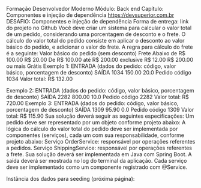 Formação Desenvolvedor Moderno
Módulo: Back end
Capítulo: Componentes e injeção de dependência
https://devsuperior.com.br
DESAFIO: Componentes e injeção de dependência
Forma de entrega: link do projeto no Github
Você deve criar um sistema para calcular o valor total de um pedido, considerando uma porcentagem
de desconto e o frete. O cálculo do valor total do pedido consiste em aplicar o desconto ao valor
básico do pedido, e adicionar o valor do frete. A regra para cálculo do frete é a seguinte:
Valor básico do pedido (sem desconto) Frete
Abaixo de R$ 100.00 R$ 20.00
De R$ 100.00 até R$ 200.00 exclusive R$ 12.00
R$ 200.00 ou mais Grátis
Exemplo 1:
ENTRADA (dados do pedido: código, valor básico,
porcentagem de desconto)
SAÍDA
1034
150.00
20.0
Pedido código 1034
Valor total: R$ 132.00

Exemplo 2:
ENTRADA (dados do pedido: código, valor básico,
porcentagem de desconto)
SAÍDA
2282
800.00
10.0
Pedido código 2282
Valor total: R$ 720.00
Exemplo 3:
ENTRADA (dados do pedido: código, valor básico,
porcentagem de desconto)
SAÍDA
1309
95.90
0.0
Pedido código 1309
Valor total: R$ 115.90
Sua solução deverá seguir as seguintes especificações:
Um pedido deve ser representado por um objeto conforme projeto abaixo:
A lógica do cálculo do valor total do pedido deve ser implementada por componentes (serviços), cada
um com sua responsabilidade, conforme projeto abaixo: 
Serviço OrderService: responsável por operações referentes a pedidos.
Serviço ShippingService: responsável por operações referentes a frete.
Sua solução deverá ser implementada em Java com Spring Boot. A saída deverá ser mostrada no log
do terminal da aplicação. Cada serviço deve ser implementado como um componente registrado com
@Service. 

Instância dos dados para seeding (próxima página):
